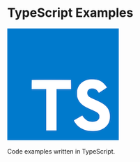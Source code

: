 # TypeScript Examples

![TypeScript Logo](./ts.png "TypeScript Logo")

Code examples written in TypeScript.

